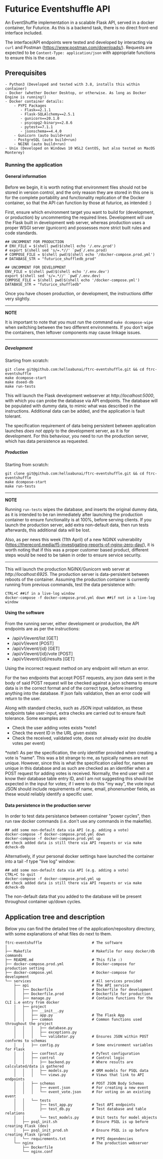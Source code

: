 # Futurice Eventshuffle API

An EventShuffle implementation in a scalable Flask API, served in a docker container, for Futurice.
As this is a backend task, there is no direct front-end interface included.

The interface/API endpoints were tested and developed by interacting via `curl` and Postman (https://www.postman.com/downloads/).
Requests are expected to be `Content-Type: application/json` with appropriate functions to ensure this is the case.

## Prerequisites

    - Python3 (Developed and tested with 3.8, installs this within container)
    - Docker (whether Docker Desktop, or otherwise. As long as Docker Engine is running!)
    - Docker container details:
        - PYPI Packages
           - Flask==2.1.1
           - Flask-SQLAlchemy==2.5.1
           - gunicorn==20.1.0
           - psycopg2-binary==2.8.6
           - pytest==7.1.1
           - jsonschema==4.4.0
        - Gunicorn (auto build+run)
        - PostgreSQL (auto build+run)
        - NGINX (auto build+run)
    - Unix (Developed on Windows 10 WSL2 CentOS, but also tested on MacOS Monterey)

### Running the application

#### General information

Before we begin, it is worth noting that environment files should not be stored in version control, and the only reason they are stored in this one is for the complete portability and functionality replication of the Docker container, so that the API can function by those at futurice, as intended :)

First, ensure which environment target you want to build for (development, or production) by uncommenting the required lines. Development will use the Flask built in development web server, whereas production uses a proper WSGI server (gunicorn) and possesses more strict built rules and code standards.

```
## UNCOMMENT FOR PRODUCTION
# ENV_FILE = $(shell pwd)$(shell echo '/.env.prod')
# export $(shell sed 's/=.*//' `pwd`/.env.prod)
# COMPOSE_FILE = $(shell pwd)$(shell echo '/docker-compose.prod.yml')
# DATABASE_STR = "futurice_shuffledb_prod"

## UNCOMMENT FOR DEVELOPMENT
ENV_FILE = $(shell pwd)$(shell echo '/.env.dev')
export $(shell sed 's/=.*//' `pwd`/.env.dev)
COMPOSE_FILE = $(shell pwd)$(shell echo '/docker-compose.yml')
DATABASE_STR = "futurice_shuffledb"
```

Once you have chosen production, or development, the instructions differ very slightly.

---
**NOTE**

It is important to note that you must run the command `make dcompose-wipe` when switching between the two different environments. If you don't wipe the containers, then leftover components may cause linkage issues.

---

##### Development

Starting from scratch:

```
git clone git@github.com:helloabunai/ftrc-eventshuffle.git && cd ftrc-eventshuffle
make dcompose-start
make dseed-db
make run-tests
```

This will launch the Flask development webserver at *http://localhost:5000*, with which you can probe the database via API endpoints. The database will be populated with dummy data, to mimic what was described in the instructions. Additional data can be added, and the application is fault tolerant.

The specification requirement of data being persistent between application launches *does not apply* to the development server, as it is for development. For this behaviour, you need to run the production server, which has data persistence as requested.

##### Production

Starting from scratch:

```
git clone git@github.com:helloabunai/ftrc-eventshuffle.git && cd ftrc-eventshuffle
make dcompose-start
make run-tests
```

---
**NOTE**

Running `run-tests` wipes the database, and inserts the original dummy data, as it is intended to be ran immediately after launching the production container to ensure functionality is at 100%, before serving clients. If you launch the production server, add extra non-default data, then run tests afterwards, this additional data will be lost.

Also, as per news this week (11th April) of a new NGINX vulnerability (https://therecord.media/f5-investigating-reports-of-nginx-zero-day/), it is worth noting that if this was a proper customer based product, different steps would be need to be taken in order to ensure service security.

---

This will launch the production NGINX/Gunicorn web server at *http://localhost:6925*. The production server is data-persistent between reboots of the container. Assuming the production container is currently running from previous commands, test the data persistence with:

```
CTRL+C ##if in a live-log window
docker-compose -f docker-compose.prod.yml down ##if not in a live-log window

```

#### Using the software

From the running server, either development or production, the API endpoints are as per the instructions:

 - /api/v1/event/list [GET]
 - /api/v1/event [POST]
 - /api/v1/event/{id} [GET]
 - /api/v1/event/{id}/vote [POST]
 - /api/v1/event/{id}/results [GET]

Using the incorrect request method on any endpoint will return an error.

For the two endpoints that accept POST requests, any json data sent in the body of said POST request will be checked against a json schema to ensure data is in the correct format and of the correct type, before inserting anything into the database. If json fails validation, then an error code will return to the user.

Along with standard checks, such as JSON input validation, as these endpoints take user-input, extra checks are carried out to ensure fault tolerance. Some examples are:
- Check the user adding votes exists *note1
- Check the event ID in the URL given exists
- Check the received, validated vote, does not already exist (no double votes per event)

*note1: As per the specification, the only identifier provided when creating a vote is "name". This was a bit strange to me, as typically names are not unique. However, since this is what the specification called for, names are unique in this database and as such are checked as an identifier when a POST request for adding votes is received. Normally, the end user will not know their database table entry ID, and I am not suggesting this should be expected in the input for votes; if I were to do this "my way", the vote input JSON should include requirements of name, email, phonenumber fields, as these would reliably identify a specific user.

#### Data persistence in the production server

In order to test data persistance between container "power cycles", then run raw docker commands (i.e. don't use any commands in the makefile).

```
## add some non-default data via API (e.g. adding a vote)
docker-compose -f docker-compose.prod.yml down 
docker-compose -f docker-compose.prod.yml up
## check added data is still there via API requests or via make dcheck-db
```

Alternatively, if your personal docker settings have launched the container into a tail -f type "live log" window:

```
## add some non-default data via API (e.g. adding a vote)
CTRL+C to quit
docker-compose -f docker-compose.prod.yml up
## check added data is still there via API requests or via make dcheck-db
```

The non-default data that you added to the database will be present throughout container up/down cycles.

## Application tree and description

Below you can find the detailed tree of the application/repository directory, with some explanations of what files do next to them.

```
ftrc-eventshuffle                       # The software
│
├── Makefile                            # Makefile for easy docker/db commands
├── README.md                           # This file :)
├── docker-compose.prod.yml             # Docker-compose for production setting
├── docker-compose.yml                  # Docker-compose for development
└── services                            # All services provided 
    ├── api                             # The API service
    │   ├── Dockerfile                  # Dockerfile for development
    │   ├── Dockerfile.prod             # Dockerfile for production
    │   ├── manage.py                   # Contains functions for the CLI i.e entry from docker
    │   ├── project                     
    │   │   ├── __init__.py
    │   │   ├── app.py                  # The Flask App
    │   │   ├── common                  # Common functions used throughout the project
    │   │   │   ├── database.py
    │   │   │   ├── exceptions.py
    │   │   │   └── validator.py        # Ensures JSON within POST conforms to schemas
    │   │   ├── config.py               # Some environment variables for Flask
    │   │   ├── conftest.py             # PyTest configuration
    │   │   ├── control                 # Control logic
    │   │   │   ├── backend.py          # Where results are calculated/data is gathered
    │   │   │   ├── models.py           # ORM models for PSQL data
    │   │   │   └── views.py            # Views that link to API endpoints
    │   │   ├── schemas                 # POST JSON Body Schemas
    │   │   │   ├── event.json          # For creating a new event
    │   │   │   └── event_vote.json     # For voting on an existing event
    │   │   └── tests
    │   │       ├── test_app.py         # Test API endpoints
    │   │       ├── test_db.py          # Test database and table relations
    │   │       └── test_models.py      # Unit tests for model objects
    │   ├── psql_init.sh                # Ensure PSQL is up before creating Flask (dev)
    │   ├── psql_init_prod.sh           # Ensure PSQL is up before creating Flask (prod)
    │   └── requirements.txt            # PYPI dependencies
    └── nginx                           # The production webserver
        ├── Dockerfile
        └── nginx.conf
```
